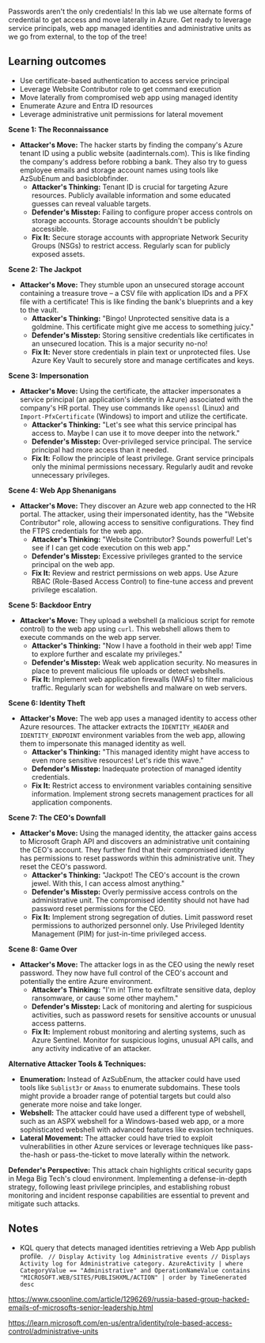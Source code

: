 Passwords aren't the only credentials! In this lab we use alternate forms of credential to get access and move laterally in Azure. Get ready to leverage service principals, web app managed identities and administrative units as we go from external, to the top of the tree!

## Learning outcomes  

- Use certificate-based authentication to access service principal
- Leverage Website Contributor role to get command execution
- Move laterally from compromised web app using managed identity
- Enumerate Azure and Entra ID resources
- Leverage administrative unit permissions for lateral movement

**Scene 1: The Reconnaissance**

- **Attacker's Move:** The hacker starts by finding the company's Azure tenant ID using a public website (aadinternals.com). This is like finding the company's address before robbing a bank. They also try to guess employee emails and storage account names using tools like AzSubEnum and basicblobfinder.
    - **Attacker's Thinking:** Tenant ID is crucial for targeting Azure resources. Publicly available information and some educated guesses can reveal valuable targets.
    - **Defender's Misstep:** Failing to configure proper access controls on storage accounts. Storage accounts shouldn't be publicly accessible.
    - **Fix It:** Secure storage accounts with appropriate Network Security Groups (NSGs) to restrict access. Regularly scan for publicly exposed assets.

**Scene 2: The Jackpot**

- **Attacker's Move:** They stumble upon an unsecured storage account containing a treasure trove – a CSV file with application IDs and a PFX file with a certificate! This is like finding the bank's blueprints and a key to the vault.
    - **Attacker's Thinking:** "Bingo! Unprotected sensitive data is a goldmine. This certificate might give me access to something juicy."
    - **Defender's Misstep:** Storing sensitive credentials like certificates in an unsecured location. This is a major security no-no!
    - **Fix It:** Never store credentials in plain text or unprotected files. Use Azure Key Vault to securely store and manage certificates and keys.

**Scene 3: Impersonation**

- **Attacker's Move:** Using the certificate, the attacker impersonates a service principal (an application's identity in Azure) associated with the company's HR portal. They use commands like `openssl` (Linux) and `Import-PfxCertificate` (Windows) to import and utilize the certificate.
    - **Attacker's Thinking:** "Let's see what this service principal has access to. Maybe I can use it to move deeper into the network."
    - **Defender's Misstep:** Over-privileged service principal. The service principal had more access than it needed.
    - **Fix It:** Follow the principle of least privilege. Grant service principals only the minimal permissions necessary. Regularly audit and revoke unnecessary privileges.

**Scene 4: Web App Shenanigans**

- **Attacker's Move:** They discover an Azure web app connected to the HR portal. The attacker, using their impersonated identity, has the "Website Contributor" role, allowing access to sensitive configurations. They find the FTPS credentials for the web app.
    - **Attacker's Thinking:** "Website Contributor? Sounds powerful! Let's see if I can get code execution on this web app."
    - **Defender's Misstep:** Excessive privileges granted to the service principal on the web app.
    - **Fix It:** Review and restrict permissions on web apps. Use Azure RBAC (Role-Based Access Control) to fine-tune access and prevent privilege escalation.

**Scene 5: Backdoor Entry**

- **Attacker's Move:** They upload a webshell (a malicious script for remote control) to the web app using `curl`. This webshell allows them to execute commands on the web app server.
    - **Attacker's Thinking:** "Now I have a foothold in their web app! Time to explore further and escalate my privileges."
    - **Defender's Misstep:** Weak web application security. No measures in place to prevent malicious file uploads or detect webshells.
    - **Fix It:** Implement web application firewalls (WAFs) to filter malicious traffic. Regularly scan for webshells and malware on web servers.

**Scene 6: Identity Theft**

- **Attacker's Move:** The web app uses a managed identity to access other Azure resources. The attacker extracts the `IDENTITY_HEADER` and `IDENTITY_ENDPOINT` environment variables from the web app, allowing them to impersonate this managed identity as well.
    - **Attacker's Thinking:** "This managed identity might have access to even more sensitive resources! Let's ride this wave."
    - **Defender's Misstep:** Inadequate protection of managed identity credentials.
    - **Fix It:** Restrict access to environment variables containing sensitive information. Implement strong secrets management practices for all application components.

**Scene 7: The CEO's Downfall**

- **Attacker's Move:** Using the managed identity, the attacker gains access to Microsoft Graph API and discovers an administrative unit containing the CEO's account. They further find that their compromised identity has permissions to reset passwords within this administrative unit. They reset the CEO's password.
    - **Attacker's Thinking:** "Jackpot! The CEO's account is the crown jewel. With this, I can access almost anything."
    - **Defender's Misstep:** Overly permissive access controls on the administrative unit. The compromised identity should not have had password reset permissions for the CEO.
    - **Fix It:** Implement strong segregation of duties. Limit password reset permissions to authorized personnel only. Use Privileged Identity Management (PIM) for just-in-time privileged access.

**Scene 8: Game Over**

- **Attacker's Move:** The attacker logs in as the CEO using the newly reset password. They now have full control of the CEO's account and potentially the entire Azure environment.
    - **Attacker's Thinking:** "I'm in! Time to exfiltrate sensitive data, deploy ransomware, or cause some other mayhem."
    - **Defender's Misstep:** Lack of monitoring and alerting for suspicious activities, such as password resets for sensitive accounts or unusual access patterns.
    - **Fix It:** Implement robust monitoring and alerting systems, such as Azure Sentinel. Monitor for suspicious logins, unusual API calls, and any activity indicative of an attacker.

**Alternative Attacker Tools & Techniques:**

- **Enumeration:** Instead of AzSubEnum, the attacker could have used tools like `Sublist3r` or `Amass` to enumerate subdomains. These tools might provide a broader range of potential targets but could also generate more noise and take longer.
- **Webshell:** The attacker could have used a different type of webshell, such as an ASPX webshell for a Windows-based web app, or a more sophisticated webshell with advanced features like evasion techniques.
- **Lateral Movement:** The attacker could have tried to exploit vulnerabilities in other Azure services or leverage techniques like pass-the-hash or pass-the-ticket to move laterally within the network.

**Defender's Perspective:** This attack chain highlights critical security gaps in Mega Big Tech's cloud environment. Implementing a defense-in-depth strategy, following least privilege principles, and establishing robust monitoring and incident response capabilities are essential to prevent and mitigate such attacks.
## Notes 

- KQL query that detects managed identities retrieving a Web App publish profile.
	` // Display Activity log Administrative events // Displays Activity log for Administrative category. AzureActivity | where CategoryValue == "Administrative" and OperationNameValue contains "MICROSOFT.WEB/SITES/PUBLISHXML/ACTION" | order by TimeGenerated desc`

https://www.csoonline.com/article/1296269/russia-based-group-hacked-emails-of-microsofts-senior-leadership.html

https://learn.microsoft.com/en-us/entra/identity/role-based-access-control/administrative-units